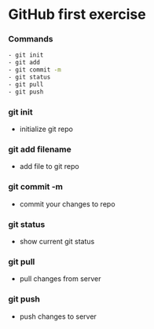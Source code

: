 # GitHub first exercise

### Commands


``` bash
- git init
- git add
- git commit -m 
- git status
- git pull
- git push
```
### git init

- initialize git repo

### git add  filename 

- add file to git repo

### git commit -m

- commit your changes to repo

### git status

- show current git status

### git pull

- pull changes from server

### git push

- push changes to server
